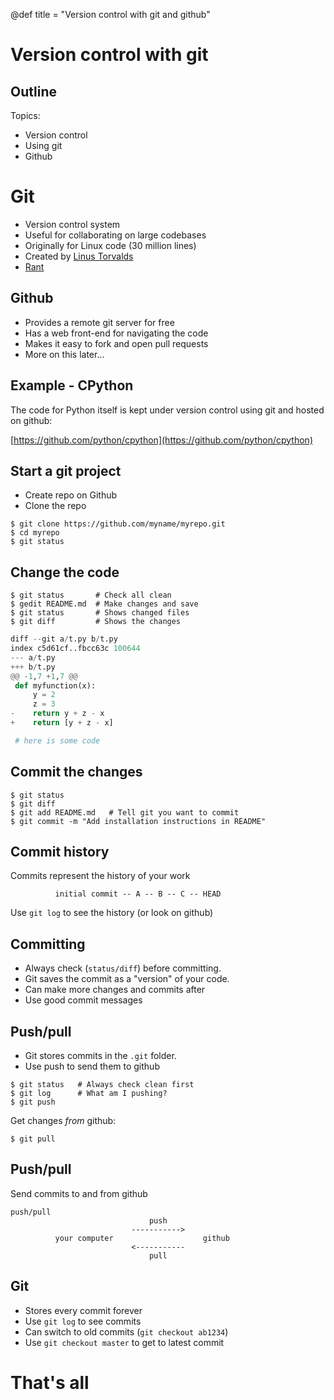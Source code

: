 @def title = "Version control with git and github"

# Version control with git

## Outline

Topics:

* Version control
* Using git
* Github


# Git

* Version control system
* Useful for collaborating on large codebases
* Originally for Linux code (30 million lines)
* Created by [Linus Torvalds](https://en.wikipedia.org/wiki/Linus_Torvalds)
* [Rant](http://lkml.iu.edu/hypermail/linux/kernel/1707.3/02367.html)


## Github

* Provides a remote git server for free
* Has a web front-end for navigating the code
* Makes it easy to fork and open pull requests
* More on this later...

## Example - CPython

The code for Python itself is kept under version control using git and hosted
on github:

[https://github.com/python/cpython](https://github.com/python/cpython)


## Start a git project

* Create repo on Github
* Clone the repo

```shell
$ git clone https://github.com/myname/myrepo.git
$ cd myrepo
$ git status
```


## Change the code

```shell
$ git status       # Check all clean
$ gedit README.md  # Make changes and save
$ git status       # Shows changed files
$ git diff         # Shows the changes
```

```python
diff --git a/t.py b/t.py
index c5d61cf..fbcc63c 100644
--- a/t.py
+++ b/t.py
@@ -1,7 +1,7 @@
 def myfunction(x):
     y = 2
     z = 3
-    return y + z - x
+    return [y + z - x]

 # here is some code
```

## Commit the changes

```shell
$ git status
$ git diff
$ git add README.md   # Tell git you want to commit
$ git commit -m "Add installation instructions in README"
```

## Commit history

Commits represent the history of your work

```
          initial commit -- A -- B -- C -- HEAD
```

Use `git log` to see the history (or look on github)

## Committing

* Always check (`status/diff`) before committing.
* Git saves the commit as a "version" of your code.
* Can make more changes and commits after
* Use good commit messages

## Push/pull

* Git stores commits in the `.git` folder.
* Use push to send them to github

```shell
$ git status   # Always check clean first
$ git log      # What am I pushing?
$ git push
```

Get changes *from* github:
```shell
$ git pull
```

## Push/pull

Send commits to and from github

```
push/pull
                               push
                           ----------->
          your computer                    github
                           <-----------
                               pull
```


## Git

* Stores every commit forever
* Use `git log` to see commits
* Can switch to old commits (`git checkout ab1234`)
* Use `git checkout master` to get to latest commit


# That's all
